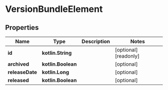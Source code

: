 
# VersionBundleElement

## Properties
Name | Type | Description | Notes
------------ | ------------- | ------------- | -------------
**id** | **kotlin.String** |  |  [optional] [readonly]
**archived** | **kotlin.Boolean** |  |  [optional]
**releaseDate** | **kotlin.Long** |  |  [optional]
**released** | **kotlin.Boolean** |  |  [optional]



